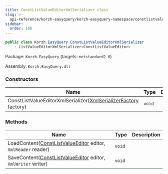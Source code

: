 ```yaml
---
title: ConstListValueEditorXmlSerializer class
slug: >-
  api-reference/korzh-easyquery/korzh-easyquery-namespace/constlistvalueeditorxmlserializer-class
sidebar:
  order: 100
---
```


```csharp
public class Korzh.EasyQuery.ConstListValueEditorXmlSerializer
    : ListValueEditorXmlSerializer<ConstListValueEditor>

```
Package: `Korzh.EasyQuery` (targets: `netstandard2.0`)

Assembly: `Korzh.EasyQuery.dll`

### Constructors

| Name | Type | Description | 
| --- | --- | --- | 
| ConstListValueEditorXmlSerializer([XmlSerializerFactory](/easyquery/docs/api-reference/korzh-easyquery/korzh-easyquery-namespace/xmlserializerfactory-class) factory) | `void` |  | 


### Methods

| Name | Type | Description | 
| --- | --- | --- | 
| LoadContent([ConstListValueEditor](/easyquery/docs/api-reference/easydata-core/easydata-namespace/constlistvalueeditor-class) editor, `XmlReader` reader) | `void` |  | 
| SaveContent([ConstListValueEditor](/easyquery/docs/api-reference/easydata-core/easydata-namespace/constlistvalueeditor-class) editor, `XmlWriter` writer) | `void` |  |
